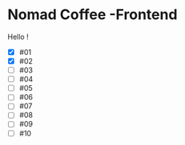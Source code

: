 # Nomad Coffee -Frontend

Hello !

- [x] #01
- [x] #02
- [ ] #03
- [ ] #04
- [ ] #05
- [ ] #06
- [ ] #07
- [ ] #08
- [ ] #09
- [ ] #10
